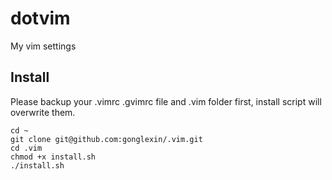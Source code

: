 # dotvim

My vim settings

## Install

Please backup your .vimrc .gvimrc file and .vim folder first, install script will overwrite them.

```
cd ~
git clone git@github.com:gonglexin/.vim.git
cd .vim
chmod +x install.sh
./install.sh
```
